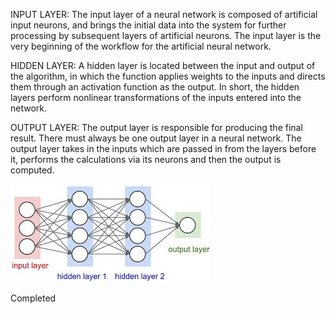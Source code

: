 INPUT LAYER:
	The input layer of a neural network is composed of artificial input neurons, and brings the initial data into the system for further processing by subsequent layers of artificial neurons. The input layer is the very beginning of the workflow for the artificial neural network.
  
HIDDEN LAYER:
	A hidden layer is located between the input and output of the algorithm, in which the function applies weights to the inputs and directs them through an activation function as the output. In short, the hidden layers perform nonlinear transformations of the inputs entered into the network.
  
OUTPUT LAYER:
	The output layer is responsible for producing the final result. There must always be one output layer in a neural network. The output layer takes in the inputs which are passed in from the layers before it, performs the calculations via its neurons and then the output is computed.

![Test Image 1](layer.jpg)

Completed
